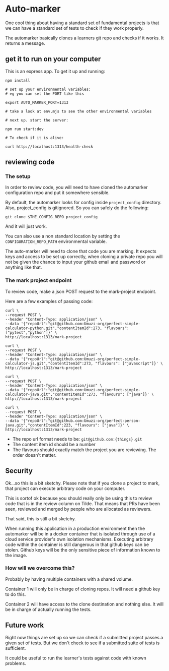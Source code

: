 # Auto-marker

One cool thing about having a standard set of fundamental projects is that we can have a standard set of tests to check if they work properly.

The automarker basically clones a learners git repo and checks if it works. It returns a message.

## get it to run on your computer

This is an express app. To get it up and running:

```
npm install

# set up your environmental variables:
# eg you can set the PORT like this

export AUTO_MARKER_PORT=1313

# take a look at env.mjs to see the other environmental variables

# next up. start the server:

npm run start:dev

# To check if it is alive:

curl http://localhost:1313/health-check
```

## reviewing code

### The setup

In order to review code, you will need to have cloned the automarker configuration repo and put it somewhere sensible.

By default, the automarker looks for config inside `project_config` directory. Also, project_config is gitignored. So you can safely do the following:

```
git clone $THE_CONFIG_REPO project_config
```

And it will just work.

You can also use a non standard location by setting the `CONFIGURATION_REPO_PATH` environmental variable.

The auto-marker will need to clone that code you are marking. It expects keys and access to be set up correctly, when cloning a private repo you will not be given the chance to input your github email and password or anything like that.

### The mark project endpoint

To review code, make a json POST request to the mark-project endpoint.

Here are a few examples of passing code:

```
curl \
--request POST \
--header "Content-Type: application/json" \
--data '{"repoUrl":"git@github.com:Umuzi-org/perfect-simple-calculator-python.git","contentItemId":273, "flavours": ["pytest","python"]}' \
http://localhost:1313/mark-project

curl \
--request POST \
--header "Content-Type: application/json" \
--data '{"repoUrl":"git@github.com:Umuzi-org/perfect-simple-calculator-js.git","contentItemId":273, "flavours": ["javascript"]}' \
http://localhost:1313/mark-project

curl \
--request POST \
--header "Content-Type: application/json" \
--data '{"repoUrl":"git@github.com:Umuzi-org/perfect-simple-calculator-java.git","contentItemId":273, "flavours": ["java"]}' \
http://localhost:1313/mark-project

curl \
--request POST \
--header "Content-Type: application/json" \
--data '{"repoUrl":"git@github.com:Umuzi-org/perfect-person-java.git","contentItemId":223, "flavours": ["java"]}' \
http://localhost:1313/mark-project

```

- The repo url format needs to be: `git@github.com:{things}.git`
- The content item id should be a number
- The flavours should exactly match the project you are reviewing. The order doesn't matter.

## Security

Ok...so this is a bit sketchy. Please note that if you clone a project to mark, that project can execute arbitrary code on your computer.

This is sortof ok because you should really only be using this to review code that is in the review column on Tilde. That means that PRs have been seen, reviewed and merged by people who are allocated as reviewers.

That said, this is still a bit sketchy.

When running this application in a production environment then the automarker will be in a docker container that is isolated through use of a cloud service provider's own isolation mechanisms. Executing arbitrary code within the container is still dangerous in that github keys can be stolen. Github keys will be the only sensitive piece of information known to the image.

### How will we overcome this?

Probably by having multiple containers with a shared volume.

Container 1 will only be in charge of cloning repos. It will need a github key to do this.

Container 2 will have access to the clone destination and nothing else. It will be in charge of actually running the tests.

## Future work

Right now things are set up so we can check if a submitted project passes a given set of tests. But we don't check to see if a submitted suite of tests is sufficient.

It could be useful to run the learner's tests against code with known problems.
